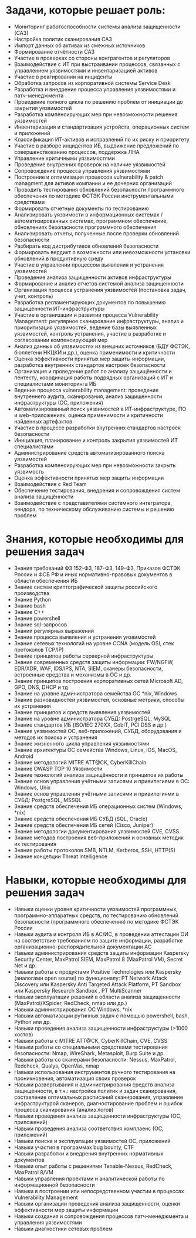 # Задачи, которые решает роль:

- Мониторинг работоспособности системы анализа защищенности (САЗ)
- Настройка политик сканирования САЗ
- Импорт данных об активах из смежных источников
- Формирование отчётности САЗ
- Участие в проверках со стороны контрагентов и регуляторов
- Взаимодействие с ИТ при выстраивании процессов, связанных с управлением уязвимостями и инвентаризацией активов
- Участие в реагировании на инциденты
- Обработка запросов из корпоративной системы Service Desk
- Разработка и внедрение процесса управления уязвимостями и патч-менеджмента
- Проведение полного цикла по решению проблем от инициации до закрытия уязвимостей
- Разработка компенсирующих мер при невозможности решения уязвимостей
- Инвентаризация и стандартизация устройств, операционных систем и приложений
- Классификация ИТ-активов и исправлений по их риску и приоритету
- Участие в разборе инцидентов ИБ, выдвижение предложений по совершенствованию процессов, поддержка ЛНА
- Управление критичными уязвимостями
- Проведение внутренних проверок на наличие уязвимостей
- Сопровождение процесса управления уязвимостями
- Построение и оптимизация процессов vulnerability & patch managment для активов компании и ее дочерних организаций
- Проводить тестирования обновлений безопасности программного обеспечения по методике ФСТЭК России инструментальными средствами
- Формировать отчетные документы по тестированию
- Анализировать уязвимости в информационных системах / автоматизированных системах, программном обеспечение, обновлениях безопасности программного обеспечения
- Анализировать отчеты, полученные после проверки обновлений безопасности
- Разбирать код дистрибутивов обновлений безопасности
- Формировать вердикт о возможности или невозможности установки обновлений в продуктивную среду
- Участие в управлении процессом выявления и устранения уязвимостей
- Проведение анализа защищенности активов инфраструктуры
- Формирование и анализ отчетов системой анализа защищенности
- Организация процесса устранения уязвимостей (постановка задач, учет, контроль)
- Разработка регламентирующих документов по повышению защищенности ИТ-инфраструктуры
- Участие в организации и развитии процесса Vulnerability Management: регулярное сканирование инфраструктуры, анализ и приоритизация уязвимостей, ведение базы выявленных уязвимостей, контроль устранения, участие в разработке и согласовании компенсирующий мер
- Анализ данных об уязвимостях из внешних источников (БДУ ФСТЭК, бюллетени НКЦКИ и др.), оценка применимости и критичности
- Оценка эффективности принятых мер защиты информации, разработка внутренних стандартов настроек безопасности
- Организация и проведение работ по анализу защищённости и пентесту, координация работы подрядных организаций с ИТ и специалистами мониторинга ИБ
- Ведение процесса vulnerability management: проведение внутреннего аудита, сканирования, анализ защищенности инфраструктуры (ОС, приложения)
- Автоматизированный поиск уязвимостей в ИТ-инфраструктуре, ПО и web-приложениях, оценка применимости и критичности найденных артефактов
- Участие в процессе разработки внутренних стандартов настроек безопасности
- Инициация, планирование и контроль закрытия уязвимостей ИТ специалистами
- Администрирование средств автоматизированного поиска уязвимостей
- Разработка компенсирующих мер при невозможности закрыть уязвимость
- Оценка эффективности принятых мер защиты информации
- Взаимодействие с Red Team
- Обеспечение тестирования, внедрения и сопровождения систем анализа защищённости
- Взаимодействие с представителями системного интегратора, вендора, по техническому обслуживанию системы и решению проблем

# Знания, которые необходимы для решения задач

- Знания требований ФЗ 152-ФЗ, 187-ФЗ, 149-ФЗ, Приказов ФСТЭК России и ФСБ РФ и иных нормативно-правовых документов в области обеспечения ИБ
- Знание систем криптографической защиты российского производства
- Знание Python
- Знание bash
- Знание C++
- Знание powershell
- Знание sql-запросов
- Знаний регулярных выражений
- Знание процесса выявления и устранения уязвимостей
- Знание сетевых технологий на уровне CCNA (модель OSI, стек протоколов TCP/IP)
- Знание принципов работы серверной инфраструктуры
- Знание современных средств защиты информации: FW/NGFW, EDR/XDR, WAF, IDS/IPS, NTA, SIEM, сканеры безопасности, встроенные средства и механизмы в ОС и др.
- Знание принципов построения корпоративных сетей Microsoft AD, GPO, DNS, DHCP и тд
- Знание на уровне администратора семейства ОС *nix, Windows
- Знание разновидностей уязвимостей, основные метрики, способы их устранения
- Знание принципов и средств выявления уязвимостей
- Знание на уровне администратора СУБД: PostrgeSQL, MySQL
- Знание стандартов ИБ (ISO/IEC 270ХХ, CobIT, PCI DSS и др.)
- Знание уязвимостей ОС, веб-приложений, СУБД, оборудования и методов их поиска и устранения
- Знание жизненного цикла управления уязвимостями
- Знание архитектуры ОС семейства Windows, Linux, iOS, MacOS, Android
- Знание методологий MITRE ATT@CK, CyberKillChain
- Знание OWASP TOP 10 Уязвимости
- Знание технологий анализа защищённости и принципов их работы
- Знание основ управления учётными записями и привилегиями в ОС: Windows, Unix
- Знание основ управления учётными записями и привилегиями в СУБД: PostgreSQL, MSSQL
- Знание средств обеспечения ИБ операционных систем (Windows, *nix)
- Знание средств обеспечения ИБ СУБД (SQL, Oracle)
- Знание средств обеспечения ИБ сетей (Cisco, Juniper)
- Знание методологии документирования уязвимостей CVE, CVSS
- Знание методов построения веб-приложений и основных методик их тестирования
- Знание работы протоколов SMB, NTLM, Kerberos, SSH, HTTP(S)
- Знание концепции Threat Intelligence

# Навыки, которые необходимы для решения задач

- Навыки оценки уровня критичности уязвимостей программных, программно-аппаратных средств, по тестированию обновлений безопасности (программного обеспечения) по методике ФСТЭК России
- Навыки аудита и контроля ИБ в АС/ИС, в проведении аттестации ОИ на соответствие требованиям по защите информации, разработке организационно-распорядительной документации АС
- Навыки администрирования средств защиты информации Kaspersky Security Center, MaxPatrol SIEM, MaxPatrol 8 (MaxPatrol VM), Secret Net и др.
- Навыки работы с продуктами Positive Technologies или Kaspersky (аналогами open sourse) по функционалу: PT Network Attack Discovery или Kaspersky Anti Targeted Attack Platform, PT Sandbox или Kaspersky Research Sandbox , PT MultiScanner
- Навыки эксплуатации решений в области анализа защищенности (MaxPatrol/XSpider, RedCheck, nmap или др.)
- Навыки администрирования ОС Windows, *nix
- Навыки автоматизации рутинных задач с помощью powershell, bash, Python или др.
- Навыки проведения анализа защищенности инфраструктуры (>1000 хостов)
- Навыки работы с MITRE ATT@CK, CyberKillChain, CVE, CVSS
- Навыки работы со специальными средствами тестирования безопасности: Nmap, WireShark, Metasploit, Burp Suite и др.
- Навыки работы со сканерами безопасности: Nessus, MaxPatrol, Redcheck, Qualys, OpenVas, nmap
- Навыки использования инструментов ручного тестирования на проникновения, автоматизация своих проверок
- Навыки развертывания и администрирования средств анализа защищенности, в т.ч.: настройка политик и задач сканирования, составление оптимальных расписаний сканирования, управление инфраструктурой сканеров, диагностирование проблем и ошибок процесса сканирования (анализ логов)
- Навыки проведения анализа защищенности инфраструктуры (ОС, приложений)
- Навыки проведения анализа соответствия комплаенс (ОС, приложений)
- Навыки поиска и эксплуатации уязвимостей ОС, приложений
- Навыки участия в программах bug bounty, CTF
- Навыки разработки и внедрения внутренних нормативных документов
- Навыки опыт работы с решениями Tenable-Nessus, RedCheck, MaxPatrol 8/VM
- Навыки управления проектами и аналитической работы по информационной безопасности
- Навыки в построении или непосредственном участии в процессах Vulnerability Management
- Навыки организации проведения анализа защищенности, оценки эффективности мер защиты информации
- Навыки создания и сопровождения процессов патч-менеджмента и управления уязвимостями
- Навыки диагностики сетевых проблем